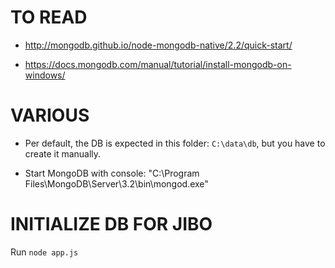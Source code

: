 
TO READ
=====================
* http://mongodb.github.io/node-mongodb-native/2.2/quick-start/

* https://docs.mongodb.com/manual/tutorial/install-mongodb-on-windows/

VARIOUS
======================
* Per default, the DB is expected in this folder: `C:\data\db`, but you have to create it manually.

* Start MongoDB with console: "C:\Program Files\MongoDB\Server\3.2\bin\mongod.exe"

INITIALIZE DB FOR JIBO
======================
Run `node app.js`